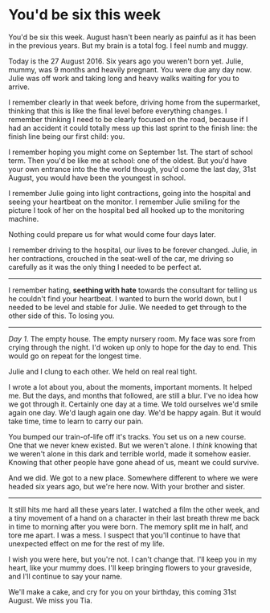 # You'd be six this week

You'd be six this week. August hasn't been nearly as painful as it has been in the previous years. But my brain is a total fog. I feel numb and muggy.

<!--more-->

Today is the 27 August 2016. Six years ago you weren't born yet. Julie, mummy, was 9 months and heavily pregnant. You were due any day now. Julie was off work and taking long and heavy walks waiting for you to arrive.

I remember clearly in that week before, driving home from the supermarket, thinking that this is like the final level before everything changes. I remember thinking I need to be clearly focused on the road, because if I had an accident it could totally mess up this last sprint to the finish line: the finish line being our first child: you.

I remember hoping you might come on September 1st. The start of school term. Then you'd be like me at school: one of the oldest. But you'd have your own entrance into the the world though, you'd come the last day, 31st August, you would have been the youngest in school.

I remember Julie going into light contractions, going into the hospital and seeing your heartbeat on the monitor. I remember Julie smiling for the picture I took of her on the hospital bed all hooked up to the monitoring machine.

Nothing could prepare us for what would come four days later.

I remember driving to the hospital, our lives to be forever changed. Julie, in her contractions, crouched in the seat-well of the car, me driving so carefully as it was the only thing I needed to be perfect at.

---

I remember hating, **seething with hate** towards the consultant for telling us he couldn't find your heartbeat. I wanted to burn the world down, but I needed to be level and stable for Julie. We needed to get through to the other side of this. To losing you.

---

*Day 1*. The empty house. The empty nursery room. My face was sore from crying through the night. I'd woken up only to hope for the day to end. This would go on repeat for the longest time.

Julie and I clung to each other. We held on real real tight.

I wrote a lot about you, about the moments, important moments. It helped me. But the days, and months that followed, are still a blur. I've no idea how we got through it. Certainly one day at a time. We told ourselves we'd smile again one day. We'd laugh again one day. We'd be happy again. But it would take time, time to learn to carry our pain.

You bumped our train-of-life off it's tracks. You set us on a new course. One that we never knew existed. But we weren't alone. I *think* knowing that we weren't alone in this dark and terrible world, made it somehow easier. Knowing that other people have gone ahead of us, meant we could survive.

And we did. We got to a new place. Somewhere different to where we were headed six years ago, but we're here now. With your brother and sister.

---

It still hits me hard all these years later. I watched a film the other week, and a tiny movement of a hand on a character in their last breath threw me back in time to morning after you were born. The memory split me in half, and tore me apart. I was a mess. I suspect that you'll continue to have that unexpected effect on me for the rest of my life.

I wish you were here, but you're not. I can't change that. I'll keep you in my heart, like your mummy does. I'll keep bringing flowers to your graveside, and I'll continue to say your name.

We'll make a cake, and cry for you on your birthday, this coming 31st August. We miss you Tia.
